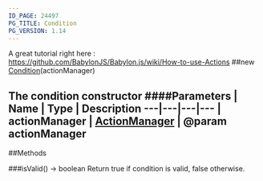 ```yaml
---
ID_PAGE: 24497
PG_TITLE: Condition
PG_VERSION: 1.14
---
```


A great tutorial right here : https://github.com/BabylonJS/Babylon.js/wiki/How-to-use-Actions
##new [Condition](/classes/Condition)(actionManager)

The condition constructor
####Parameters
 | Name | Type | Description
---|---|---|---
 | actionManager | [ActionManager](/classes/ActionManager) | @param actionManager
---



##Methods

###isValid() &rarr; boolean
Return true if condition is valid, false otherwise.

